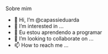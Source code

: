 Sobre mim
- 👋 Hi, I’m @capassieduarda
- 👀 I’m interested in ...
- 🌱 Eu  estou aprendendo a programar
- 💞️ I’m looking to collaborate on ...
- 📫 How to reach me ...

<!---
capassieduarda/capassieduarda is a ✨ special ✨ repository because its `README.md` (this file) appears on your GitHub profile.
You can click the Preview link to take a look at your changes.
--->
